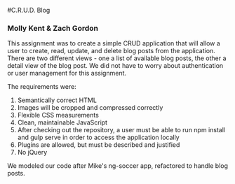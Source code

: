 #C.R.U.D. Blog
### Molly Kent & Zach Gordon

This assignment was to create a simple CRUD application that will allow a user to create, read, update, and delete blog posts from the application. There are two different views - one a list of available blog posts, the other a detail view of the blog post. We did not have to worry about authentication or user management for this assignment.

The requirements were: 
1. Semantically correct HTML 
2. Images will be cropped and compressed correctly 
3. Flexible CSS measurements
4. Clean, maintainable JavaScript
5. After checking out the repository, a user must be able to run npm install and gulp serve in order to access the application locally
6. Plugins are allowed, but must be described and justified
7. No jQuery

We modeled our code after Mike's ng-soccer app, refactored to handle blog posts.
